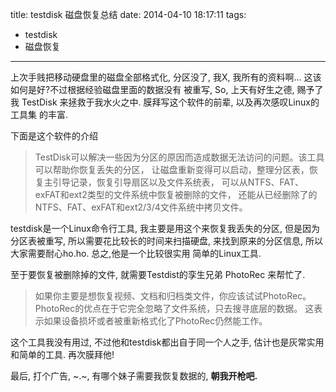 title: testdisk 磁盘恢复总结
date: 2014-04-10 18:17:11
tags:
- testdisk
- 磁盘恢复
---
上次手贱把移动硬盘里的磁盘全部格式化, 分区没了, 我X, 我所有的资料啊... 这该如何是好?不过根据经验磁盘里面的数据没有
被重写, So, 上天有好生之德, 赐予了我 TestDisk 来拯救于我水火之中. 膜拜写这个软件的前辈, 以及再次感叹Linux的工具集
的丰富.

下面是这个软件的介绍
>TestDisk可以解决一些因为分区的原因而造成数据无法访问的问题。该工具可以帮助你恢复丢失的分区，
让磁盘重新变得可以启动，整理分区表，恢复主引导记录，恢复引导扇区以及文件系统表，
可以从NTFS、FAT、exFAT和ext2类型的文件系统中恢复被删除的文件，
还能从已经删除了的NTFS、FAT、exFAT和ext2/3/4文件系统中拷贝文件。


testdisk是一个Linux命令行工具, 我主要是用这个来恢复我丢失的分区, 但是因为分区表被重写,
所以需要花比较长的时间来扫描硬盘, 来找到原来的分区信息, 所以大家需要耐心ho.ho.
总之,他是一个比较很实用 简单的Linux工具.

至于要恢复被删除掉的文件, 就需要Testdist的孪生兄弟 PhotoRec 来帮忙了.

>如果你主要是想恢复视频、文档和归档类文件，你应该试试PhotoRec。
PhotoRec的优点在于它完全忽略了文件系统，只去搜寻底层的数据。
这表示如果设备损坏或者被重新格式化了PhotoRec仍然能工作。

这个工具我没有用过, 不过他和testdisk都出自于同一个人之手,
估计也是灰常实用和简单的工具. 再次膜拜他!

最后, 打个广告, ~.~, 有哪个妹子需要我恢复数据的, **朝我开枪吧.**
